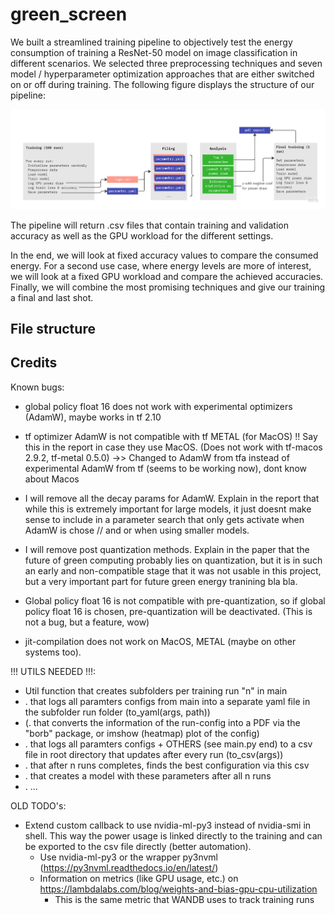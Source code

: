 # green_screen

We built a streamlined training pipeline to objectively test the energy consumption of training a ResNet-50 model on image classification in different scenarios. We selected three preprocessing techniques and seven model / hyperparameter optimization approaches that are either switched on or off during training. The following figure displays the structure of our pipeline:

![Figure 1: project pipeline](pipeline.jpg)



The pipeline will return .csv files that contain training and validation accuracy as well as the GPU workload for the different settings.

In the end, we will look at fixed accuracy values to compare the consumed energy. For a second use case, where energy levels are more of interest, we will look at a fixed GPU workload and compare the achieved accuracies. Finally, we will combine the most promising techniques and give our training a final and last shot.

## File structure

## Credits








Known bugs:
- global policy float 16 does not work with experimental optimizers (AdamW), maybe works in tf 2.10
- tf optimizer AdamW is not compatible with tf METAL (for MacOS) !! Say this in the report in case they use MacOS. (Does not work with tf-macos 2.9.2, tf-metal 0.5.0)
->> Changed to AdamW from tfa instead of experimental AdamW from tf (seems to be working now), dont know about Macos

- I will remove all the decay params for AdamW. Explain in the report that while this is extremely important for large models, it just doesnt make sense to include in a parameter search that only gets activate when AdamW is chose // and or when using smaller models.
- I will remove post quantization methods. Explain in the paper that the future of green computing probably lies on quantization, but it is in such an early and non-compatible stage that it was not usable in this project, but a very important part for future green energy tranining bla bla.

- Global policy float 16 is not compatible with pre-quantization, so if global policy float 16 is chosen, pre-quantization will be deactivated. (This is not a bug, but a feature, wow)

- jit-compilation does not work on MacOS, METAL (maybe on other systems too).





!!! UTILS NEEDED !!!:
- Util function that creates subfolders per training run "n" in main
- . that logs all paramters configs from main into a separate yaml file in the subfolder run folder (to_yaml(args, path))
- (. that converts the information of the run-config into a PDF via the "borb" package, or imshow (heatmap) plot of the config)
- . that logs all paramters configs + OTHERS (see main.py end) to a csv file in root directory that updates after every run (to_csv(args))
- . that after n runs completes, finds the best configuration via this csv
- . that creates a model with these parameters after all n runs
- . ...




OLD TODO's: 
* Extend custom callback to use nvidia-ml-py3 instead of nvidia-smi in shell. This way the power usage is linked directly to the training and can be exported to the csv file directly (better automation). 
  * Use nvidia-ml-py3 or the wrapper py3nvml (https://py3nvml.readthedocs.io/en/latest/)
  * Information on metrics (like GPU usage, etc.) on https://lambdalabs.com/blog/weights-and-bias-gpu-cpu-utilization
      * This is the same metric that WANDB uses to track training runs



